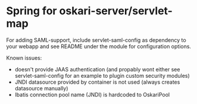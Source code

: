 # Spring for oskari-server/servlet-map

For adding SAML-support, include servlet-saml-config as dependency to your webapp and see README under the module for 
configuration options.

Known issues:
- doesn't provide JAAS authentication (and propably wont either see servlet-saml-config for an example to plugin custom security modules) 
- JNDI datasource provided by container is not used (always creates datasource manually)
- Ibatis connection pool name (JNDI) is hardcoded to OskariPool

